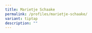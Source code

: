 ```yaml
---
title: Marietje Schaake
permalink: /profiles/marietje-schaake/
variant: tiptap
description: ""
---
```

